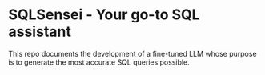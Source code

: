 # SQLSensei - Your go-to SQL assistant

This repo documents the development of a fine-tuned LLM whose purpose is to generate the most accurate SQL queries possible.

